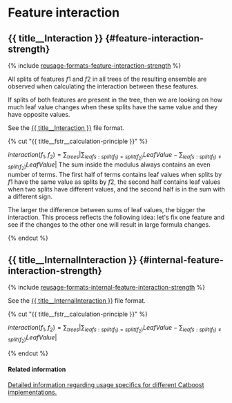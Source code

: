 # Feature interaction

## {{ title__Interaction }} {#feature-interaction-strength}

{% include [reusage-formats-feature-interaction-strength](../_includes/work_src/reusage-formats/feature-interaction-strength.md) %}


All splits of features $f1$ and $f2$ in all trees of the resulting ensemble are observed when calculating the interaction between these features.

If splits of both features are present in the tree, then we are looking on how much leaf value changes when these splits have the same value and they have opposite values.

See the [{{ title__Interaction }}](output-data_feature-analysis_feature-interaction-strength.md#per-feature-interaction-strength) file format.


{% cut "{{ title__fstr__calculation-principle }}" %}

$interaction(f_{1}, f_{2}) = \sum_{trees} \left |\sum_{leafs: split(f_1)=split(f_2)} LeafValue { } - \sum_{leafs: split(f_1)\ne split(f_2)}LeafValue \right |$
The sum inside the modulus always contains an even number of terms. The first half of terms contains leaf values when splits by $f1$ have the same value as splits by $f2$, the second half contains leaf values when two splits have different values, and the second half is in the sum with a different sign.

The larger the difference between sums of leaf values, the bigger the interaction. This process reflects the following idea: let's fix one feature and see if the changes to the other one will result in large formula changes.

{% endcut %}


## {{ title__InternalInteraction }} {#internal-feature-interaction-strength}

{% include [reusage-formats-internal-feature-interaction-strength](../_includes/work_src/reusage-formats/internal-feature-interaction-strength.md) %}


See the [{{ title__InternalInteraction }}](output-data_feature-analysis_feature-interaction-strength.md#internal-interaction-strength) file format.


{% cut "{{ title__fstr__calculation-principle }}" %}

$interaction(f_{1}, f_{2}) = \sum_{trees} \left |\sum_{leafs: split(f_1)=split(f_2)} LeafValue { } - \sum_{leafs: split(f_1) \neq split(f_2)}LeafValue \right |$

{% endcut %}


#### Related information
[Detailed information regarding usage specifics for different Catboost implementations.](../features/feature-importances-calculation.md#feature-importances-calculation)
